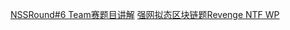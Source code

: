 [NSSRound#6 Team赛题目讲解](https://www.bilibili.com/video/BV1VP411N7HM/)
[强网拟态区块链题Revenge NTF WP](https://mp.weixin.qq.com/s/3GWWIt-4jZbbs7PS8Hd1cg)